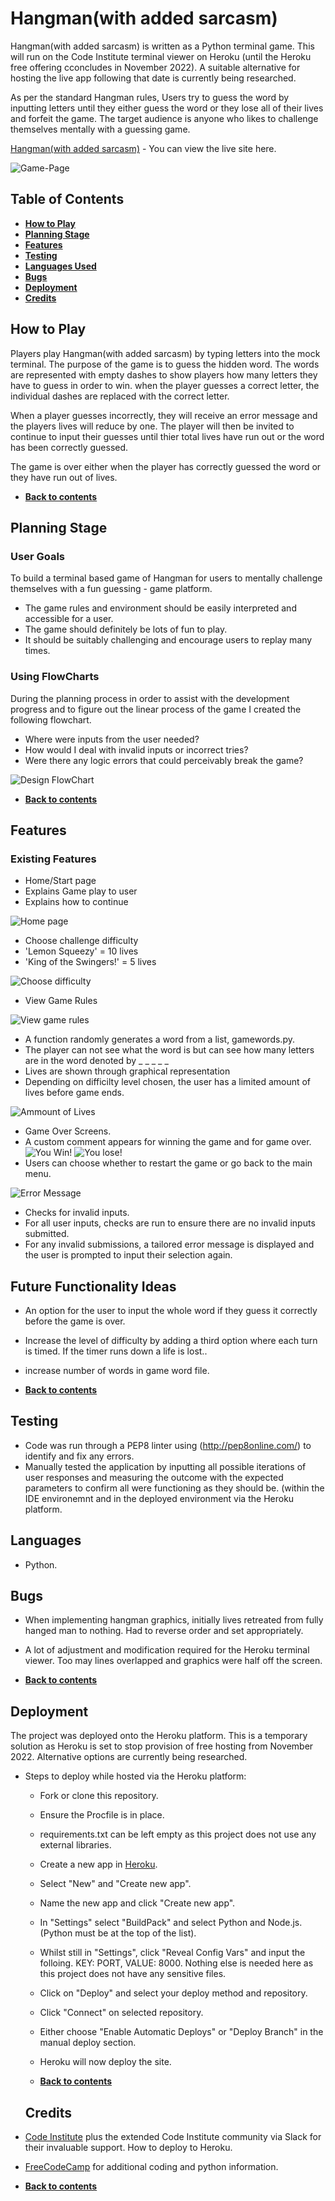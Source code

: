 # **Hangman(with added sarcasm)**
Hangman(with added sarcasm) is written as a Python terminal game. This will run on the Code Institute terminal viewer on Heroku (until the Heroku free offering cconcludes in November 2022). A suitable alternative for hosting the live app following that date is currently being researched.

As per the standard Hangman rules, Users try to guess the word by inputting letters until they either guess the word or they lose all of their lives and forfeit the game. The target audience is anyone who likes to challenge themselves mentally with a guessing game. 

[Hangman(with added sarcasm)](https://hangman-pproj3.herokuapp.com/) - You can view the live site here. 

![Game-Page](images/home_page.jpg) 

## **Table of Contents**
 * [**How to Play**](#how-to-play)
 * [**Planning Stage**](#planning-stage)
 * [**Features**](#features)
 * [**Testing**](#testing)
 * [**Languages Used**](#languages)
 * [**Bugs**](#bugs)
 * [**Deployment**](#deployment)
 * [**Credits**](#credits)

## **How to Play**
Players play Hangman(with added sarcasm) by typing letters into the mock terminal. The purpose of the game is to guess the hidden word. The words are represented with empty dashes to show players how many letters they have to guess in order to win. when the player guesses a correct letter, the individual dashes are replaced with the correct letter.

When a player guesses incorrectly, they will receive an error message and the players lives will reduce by one. The player will then be invited to continue to input their guesses until thier total lives have run out or the word has been correctly guessed. 

The game is over either when the player has correctly guessed the word or they have run out of lives. 

 * [**Back to contents**](#table-of-contents)

## **Planning Stage**

### **User Goals**
To build a terminal based game of Hangman for users to mentally challenge themselves with a fun guessing - game platform.
* The game rules and environment should be easily interpreted and accessible for a user.
* The game should definitely be lots of fun to play.
* It should be suitably challenging and encourage users to replay many times.

### **Using FlowCharts**
 During the planning process in order to assist with the development progress and to figure out the linear process of the game I created the following flowchart.

* Where were inputs from the user needed?
* How would I deal with invalid inputs or incorrect tries?
* Were there any logic errors that could perceivably break the game?

![Design FlowChart](images/hangman_flow.jpg) 

 * [**Back to contents**](#table-of-contents)

 ## **Features**

 ### **Existing Features**
* Home/Start page
* Explains Game play to user
* Explains how to continue

![Home page](images/home_page.jpg)

* Choose challenge difficulty
* 'Lemon Squeezy' = 10 lives
* 'King of the Swingers!' = 5 lives

![Choose difficulty](images/challenge_choice.jpg)

* View Game Rules

![View game rules](images/game_play.jpg)

* A function randomly generates a word from a list, gamewords.py.
* The player can not see what the word is but can see how many letters are in the word denoted by _ _ _ _ _ 
* Lives are shown through graphical representation
* Depending on difficilty level chosen, the user has a limited amount   of lives before game ends.
   
![Ammount of Lives](images/gameplay.jpg) 

* Game Over Screens.
* A custom comment appears for winning the game and for game over.
![You Win!](images/win_screen.jpg) 
![You lose!](images/lose_screen.jpg) 
* Users can choose whether to restart the game or go back to the main menu.

![Error Message](images/error.jpg)

* Checks for invalid inputs.
* For all user inputs, checks are run to ensure there are no invalid inputs submitted.
* For any invalid submissions, a tailored error message is displayed and the user is prompted to input their selection again.

## **Future Functionality Ideas**
* An option for the user to input the whole word if they guess it correctly before the game is over.
* Increase the level of difficulty by adding a third option where each turn is timed. If the timer runs down a life is lost..
* increase number of words in game word file. 

 * [**Back to contents**](#table-of-contents)

## **Testing**
* Code was run through a PEP8 linter using (http://pep8online.com/) to identify and fix any errors.
* Manually tested the application by inputting all possible iterations of user responses and measuring the outcome with the expected parameters to confirm all were functioning as they should be. (within the IDE environemnt and in the deployed environment via the Heroku platform.
## **Languages**
* Python.
## **Bugs**
* When implementing hangman graphics, initially lives retreated from fully hanged man to nothing. Had to reverse order and set appropriately.
* A lot of adjustment and modification required for the Heroku terminal viewer. Too may lines overlapped and graphics were half off the screen.

 * [**Back to contents**](#table-of-contents)

## **Deployment**
The project was deployed onto the Heroku platform. This is a temporary solution as Heroku is set to stop provision of free hosting from November 2022. Alternative options are currently being researched. 

* Steps to deploy while hosted via the Heroku platform:
  * Fork or clone this repository.
  * Ensure the Procfile is in place.
  * requirements.txt can be left empty as this project does not use any external libraries. 
  * Create a new app in [Heroku](https://dashboard.heroku.com/apps).
  * Select "New" and "Create new app".
  * Name the new app and click "Create new app".
  * In "Settings" select "BuildPack" and select Python and Node.js. (Python must be at the top of the list).
  * Whilst still in "Settings", click "Reveal Config Vars" and input the folloing. KEY: PORT, VALUE: 8000. Nothing else is needed here as this project does not have any sensitive files.
  * Click on "Deploy" and select your deploy method and repository.
  * Click "Connect" on selected repository. 
  * Either choose "Enable Automatic Deploys" or "Deploy Branch" in the manual deploy section. 
  * Heroku will now deploy the site.

   * [**Back to contents**](#table-of-contents)

  ## **Credits**
 * [Code Institute](https://codeinstitute.net/) plus the extended Code Institute community via Slack for their invaluable support. How to deploy to Heroku.

 * [FreeCodeCamp](https://www.freecodecamp.org/) for additional coding and python information.

  * [**Back to contents**](#table-of-contents)